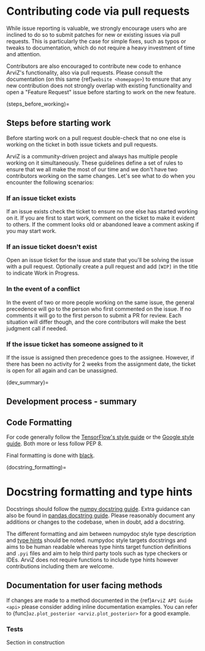 # Contributing code via pull requests

While issue reporting is valuable, we strongly encourage users who are
inclined to do so to submit patches for new or existing issues via pull
requests. This is particularly the case for simple fixes, such as typos
or tweaks to documentation, which do not require a heavy investment
of time and attention.

Contributors are also encouraged to contribute new code to enhance ArviZ's
functionality, also via pull requests.
Please consult the documentation (on this same {ref}`website <homepage>`)
to ensure that any new contribution does not strongly overlap with existing
functionality and open a "Feature Request" issue before starting to work
on the new feature.

(steps_before_working)=

## Steps before starting work
Before starting work on a pull request double-check that no one else
is working on the ticket in both issue tickets and pull requests.

ArviZ is a community-driven project and always has multiple people working
on it simultaneously. These guidelines define a set of rules to ensure
that we all make the most of our time and we don't have two contributors
working on the same changes. Let's see what to do when you encounter the following scenarios:

### If an issue ticket exists
If an issue exists check the ticket to ensure no one else has started working on it. If you are first to start work, comment on the ticket to make it evident to others. If the comment looks old or abandoned leave a comment asking if you may start work.

### If an issue ticket doesn't exist
Open an issue ticket for the issue and state that you'll be solving the issue with a pull request. Optionally create a pull request and add `[WIP]` in the title to indicate Work in Progress.

### In the event of a conflict
In the event of two or more people working on the same issue, the general precedence will go to the person who first commented on the issue. If no comments it will go to the first person to submit a PR for review. Each situation will differ though, and the core contributors will make the best judgment call if needed.

### If the issue ticket has someone assigned to it
If the issue is assigned then precedence goes to the assignee. However, if there has been no activity for 2 weeks from the assignment date, the ticket is open for all again and can be unassigned.

(dev_summary)=
## Development process - summary

## Code Formatting
For code generally follow the
[TensorFlow's style guide](https://www.tensorflow.org/community/contribute/code_style)
or the [Google style guide](https://github.com/google/styleguide/blob/gh-pages/pyguide.md).
Both more or less follow PEP 8.

Final formatting is done with [black](https://github.com/ambv/black).

(docstring_formatting)=
# Docstring formatting and type hints

Docstrings should follow the
[numpy docstring guide](https://numpydoc.readthedocs.io/en/latest/format.html).
Extra guidance can also be found in
[pandas docstring guide](https://pandas.pydata.org/pandas-docs/stable/development/contributing_docstring.html).
Please reasonably document any additions or changes to the codebase,
when in doubt, add a docstring.

The different formatting and aim between numpydoc style type description and
[type hints](https://docs.python.org/3/library/typing.html)
should be noted. numpydoc style targets docstrings and aims to be human
readable whereas type hints target function definitions and `.pyi` files and
aim to help third party tools such as type checkers or IDEs. ArviZ does not
require functions to include type hints
however contributions including them are welcome.

## Documentation for user facing methods
If changes are made to a method documented in the {ref}`ArviZ API Guide <api>`
please consider adding inline documentation examples.
You can refer to {func}`az.plot_posterior <arviz.plot_posterior>` for a good example.

### Tests
Section in construction
